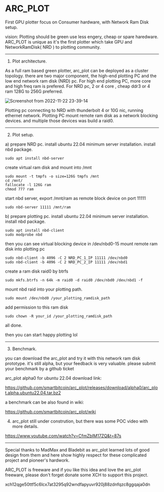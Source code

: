 # ARC_PLOT
First GPU plotter focus on Consumer hardware, with Network Ram Disk setup.

vision:
Plotting should be green use less engery, cheap or spare haredware.
ARC_PLOT is unique as it's the first plotter which take GPU and NetworkRamDisk( NRD ) to plotting community.

-----------------------------------------------------------------------------------------------------------
1. Plot architecture.

As a full ram based green plotter, arc_plot can be deployed as a cluster topology. there are two major component, the high-end plotting PC and the low end network ram disk (NRD) pc.
For high end plotting PC, more core and high freq ram is prefered. For NRD pc, 2 or 4 core , cheap ddr3 or 4 ram 128G to 256G preferred.

![Screenshot from 2022-11-22 23-39-14](https://user-images.githubusercontent.com/5984485/203470336-9b3a14c5-f970-41c8-a359-e5fdb3e5e9eb.png)

Plotting pc connecting to NRD with thunderbolt 4 or 10G nic, running ethernet network. Plotting PC mount remote ram disk as a network blocking devices. and multiple those devices was build a raid0.


-----------------------------------------------------------------------------------------------------------
2. Plot setup.

a) prepare NRD pc.
install ubuntu 22.04 minimum server installation.
install nbd package.
```
sudo apt install nbd-server
```
create virtual ram disk and mount into /mnt
```
sudo mount -t tmpfs -o size=126G tmpfs /mnt
cd /mnt/
fallocate -l 126G ram 
chmod 777 ram
```
start nbd server, export /mnt/ram as remote block device on port 11111
```
sudo nbd-server 11111 /mnt/ram
```

b) prepare plotting pc.
install ubuntu 22.04 minimum server installation.
install nbd package.
```
sudo apt install nbd-client
sudo modprobe nbd
```
then you can see virtual blocking device in /dev/nbd0-15
mount remote ram disk into plotting pc
```
sudo nbd-client -b 4096 -C 2 NRD_PC_1_IP 11111 /dev/nbd0
sudo nbd-client -b 4096 -C 2 NRD_PC_2_IP 11111 /dev/nbd1
```
create a ram disk raid0 by btrfs
```
sudo mkfs.btrfs -n 64k -m raid0 -d raid0 /dev/nbd0 /dev/nbd1 -f
```
mount nbd raid into your plotting path.
```
sudo mount /dev/nbd0 /your_plotting_ramdisk_path
```
add permission to this ram disk
```
sudo chown -R your_id /your_plotting_ramdisk_path
```

all done.

then you can start happy plotting lol

-----------------------------------------------------------------------------------------------------------
3. Benchmark.

you can download the arc_plot and try it with this network ram disk prototype. it's still alpha, but your feedback is very valuable.
please submit your benchmark by a github ticket 

arc_plot alpha0 for ubuntu 22.04 download link:

https://github.com/smartbitcoin/arc_plot/releases/download/alpha0/arc_plot.alpha.ubuntu22.04.tar.bz2

a benchmark can be also found in wiki:

https://github.com/smartbitcoin/arc_plot/wiki


4. arc_plot still under constrution, but there was some POC video with more details.

https://www.youtube.com/watch?v=CfmZbIM17ZQ&t=87s


-----------------------------------------------------------------------------------------------------------

Special thanks to MadMax and Bladebit as arc_plot learned lots of good design from them and here show highly respect for these complicated project and pioneer's hardwork.

ARC_PLOT is freeware and if you like this idea and love the arc_plot freeware, please don't forget donate some XCH to support this project.

xch12qge50ttf5c6lcx7at3295q92wndfapyuvr920j88zdnfqzc8ggqaja0dn
